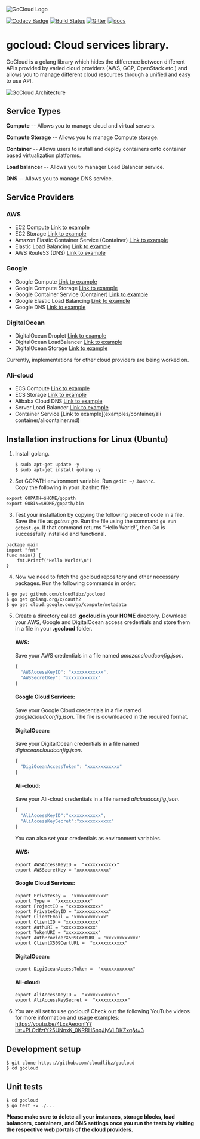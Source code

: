 ![GoCloud Logo](assets/logo.png)

[![Codacy Badge](https://api.codacy.com/project/badge/Grade/0fce581810a6420aaca4ba6757c54529)](https://www.codacy.com/app/cloudlibz/gocloud?utm_source=github.com&utm_medium=referral&utm_content=cloudlibz/gocloud&utm_campaign=Badge_Grade)
[![Build Status](https://travis-ci.org/cloudlibz/gocloud.svg?branch=master)](https://travis-ci.org/cloudlibz/gocloud)
[![Gitter](https://img.shields.io/badge/chat-on%20gitter-ff006f.svg?style=flat-square)](https://gitter.im/cloudlibz/gocloud)
[![docs](https://camo.githubusercontent.com/df8e028288079a740c10e6cfaad2fa0e0c96014d/687474703a2f2f696d672e736869656c64732e696f2f62616467652f446f63732d6c61746573742d677265656e2e737667)](docs)

# gocloud: Cloud services library.

GoCloud is a golang library which hides the difference between different APIs provided by varied cloud providers (AWS, GCP, OpenStack etc.) and allows you to manage different cloud resources through a unified and easy to use API.

![GoCloud Architecture](assets/gocloudarchitecture.png)

## Service Types

**Compute** -- Allows you to manage cloud and virtual servers.

**Compute Storage** -- Allows you to manage Compute storage.

**Container** -- Allows users to install and deploy containers onto container based virtualization platforms.

**Load balancer** -- Allows you to manager Load Balancer service.

**DNS** -- Allows you to manage DNS service.

## Service Providers

### AWS

* EC2 Compute [Link to example](examples/compute/ec2/ec2.md)
* EC2 Storage [Link to example](examples/storage/aws_storage/aws_storage.md)
* Amazon Elastic Container Service (Container) [Link to example](examples/container/aws_container/aws_container.md)
* Elastic Load Balancing [Link to example](examples/loadbalancer/aws_loadbalancer/aws_loadbalancer.md)
* AWS Route53 (DNS) [Link to example](examples/dns/aws_route53/aws_route53.md)

### Google

* Google Compute [Link to example](examples/compute/gce/gce.md)
* Google Compute Storage [Link to example](examples/storage/google_storage/google_storage.md)
* Google Container Service (Container) [Link to example](examples/container/google_container/google_container.md)
* Google Elastic Load Balancing [Link to example](examples/loadbalancer/google_loadbalancer/google_loadbalancer.md)
* Google DNS [Link to example](examples/dns/google_dns/google_dns.md)

### DigitalOcean

* DigitalOcean Droplet [Link to example](examples/compute/droplet/droplet.md)
* DigitalOcean LoadBalancer [Link to example](examples/loadbalancer/digiocean_loadbalancer/digioceanloadbalancer.md)
* DigitalOcean Storage [Link to example](examples/storage/digiocean_storage/digiocean_storage.md)

Currently, implementations for other cloud providers are being worked on.

### Ali-cloud

* ECS Compute [Link to example](examples/compute/ecs/ecs.md)
* ECS Storage [Link to example](examples/storage/alistorage/alistorage.md)
* Alibaba Cloud DNS [Link to example](examples/dns/alidns/alidns.md)
* Server Load Balancer [Link to example](examples/loadbalancer/aliloadbalancer/aliloadbalancer.md)
* Container Service [Link to example](examples/container/ali container/alicontainer.md)

## Installation instructions for Linux (Ubuntu)
1. Install golang.  
   ```
   $ sudo apt-get update -y
   $ sudo apt-get install golang -y
   ```

2. Set GOPATH environment variable. Run `gedit ~/.bashrc`.  
  Copy the following in your .bashrc file:
  ```
  export GOPATH=$HOME/gopath
  export GOBIN=$HOME/gopath/bin
  ```

3. Test your installation by copying the following piece of code in a file. Save the file as *gotest.go*. Run the file using the command `go run gotest.go`. If that command returns “Hello World!”, then Go is successfully installed and functional.
```golang
package main
import "fmt"
func main() {
    fmt.Printf("Hello World!\n")
}
```

4. Now we need to fetch the gocloud repository and other necessary packages. Run the following commands in order:
```
$ go get github.com/cloudlibz/gocloud
$ go get golang.org/x/oauth2
$ go get cloud.google.com/go/compute/metadata
```

5. Create a directory called <b>.gocloud</b> in your <b>HOME</b> directory. Download your AWS, Google and DigitalOcean access credentials and store them in a file in your <b>.gocloud</b> folder.

   #### AWS:
   Save your AWS credentials in a file named *amazoncloudconfig.json*.
   ```js
   {
     "AWSAccessKeyID": "xxxxxxxxxxxx",
     "AWSSecretKey": "xxxxxxxxxxxx"
   }
   ```
   #### Google Cloud Services:
   Save your Google Cloud credentials in a file named *googlecloudconfig.json*. The file is downloaded in the required format.
   #### DigitalOcean:
   Save your DigitalOcean credentials in a file named *digioceancloudconfig.json*.
   ```js
   {
     "DigiOceanAccessToken": "xxxxxxxxxxxx"
   }
   ```
   #### Ali-cloud:
   Save your Ali-cloud credentials in a file named *alicloudconfig.json*.
   ```js
   {
     "AliAccessKeyID":"xxxxxxxxxxxx",
     "AliAccessKeySecret":"xxxxxxxxxxxx"
   }
   ```

   You can also set your credentials as environment variables.  
   #### AWS:  
   ```
   export AWSAccessKeyID =  "xxxxxxxxxxxx"
   export AWSSecretKey = "xxxxxxxxxxxx"
   ```
   #### Google Cloud Services:
   ```
   export PrivateKey =  "xxxxxxxxxxxx"
   export Type =  "xxxxxxxxxxxx"
   export ProjectID = "xxxxxxxxxxxx"
   export PrivateKeyID = "xxxxxxxxxxxx"
   export ClientEmail = "xxxxxxxxxxxx"
   export ClientID = "xxxxxxxxxxxx"
   export AuthURI = "xxxxxxxxxxxx"
   export TokenURI = "xxxxxxxxxxxx"
   export AuthProviderX509CertURL = "xxxxxxxxxxxx"
   export ClientX509CertURL =  "xxxxxxxxxxxx"
   ```
   #### DigitalOcean:  
   ```
   export DigiOceanAccessToken =  "xxxxxxxxxxxx"
   ```
   #### Ali-cloud:
   ```
   export AliAccessKeyID =  "xxxxxxxxxxxx"
   export AliAccessKeySecret =  "xxxxxxxxxxxx"
   ```


6. You are all set to use gocloud! Check out the following YouTube videos for more information and usage examples:
https://youtu.be/4LxsAeoonlY?list=PLOdfztY25UNnxK_0KRRHSngJIyVLDKZxq&t=3

## Development setup

```
$ git clone https://github.com/cloudlibz/gocloud
$ cd gocloud
```

## Unit tests

```
$ cd gocloud
$ go test -v ./...
```

<b>Please make sure to delete all your instances, storage blocks, load balancers, containers, and DNS settings once you run the tests by visiting the respective web portals of the cloud providers.</b>
